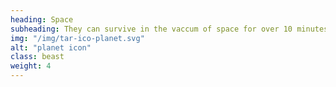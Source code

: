 ```yaml
---
heading: Space
subheading: They can survive in the vaccum of space for over 10 minutes.
img: "/img/tar-ico-planet.svg"
alt: "planet icon"
class: beast
weight: 4
---
```

